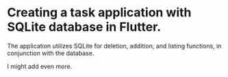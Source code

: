 # Creating a task application with SQLite database in Flutter.

The application utilizes SQLite for deletion, addition, and listing functions, in conjunction with the database.

I might add even more.
